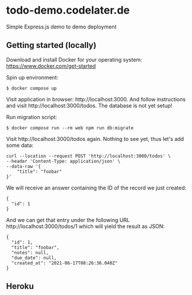 # todo-demo.codelater.de

Simple Express.js demo to demo deployment

## Getting started (locally)

Download and install Docker for your operating system: https://www.docker.com/get-started

Spin up environment:

```
$ docker compose up
```

Visit application in browser: http://localhost:3000. And follow instructions and visit http://localhost:3000/todos. The database is not yet setup!

Run migration script:

```
$ docker compose run --rm web npm run db:migrate
```

Visit http://localhost:3000/todos again. Nothing to see yet, thus let's add some data:

```
curl --location --request POST 'http://localhost:3000/todos' \
--header 'Content-Type: application/json' \
--data-raw '{
    "title": "foobar"
}'
```

We will receive an answer containing the ID of the record we just created:

```
{
  "id": 1
}
```

And we can get that entry under the following URL http://localhost:3000/todos/1 which will yield the result as JSON:

```
{
  "id": 1,
  "title": "foobar",
  "notes": null,
  "due_date": null,
  "created_at": "2021-06-17T08:26:36.040Z"
}
```

## Heroku
